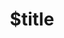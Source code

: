 ---
title: $title
second_title: Aspose.PUB für .NET-API-Referenz
description: $description
type: docs
weight: $weight
url: /de/net/$ref/
---